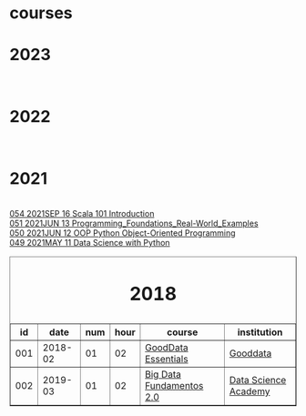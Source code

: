 # courses
<html>

  
  <h1><b>2023</b></h1><br>
  
  <h1><b>2022</b></h1><br>
  
  <h1><b>2021</b></h1><br>
  <a href="https://cognitiveclass.ai/courses/introduction-to-scala">054 2021SEP 16 Scala 101 Introduction</a><br>
  <a href="https://www.linkedin.com/learning/programming-foundations-real-world-examples">051 2021JUN 13 Programming_Foundations_Real-World_Examples</a><br> 
  <a href="https://www.linkedin.com/learning/python-object-oriented-programming">050 2021JUN 12 OOP Python Object-Oriented Programming</a><br>
  <a href="https://www.simplilearn.com/big-data-and-analytics/python-for-data-science-training">049 2021MAY 11 Data Science with Python</a><br>

  <table border="1">
    <caption><h1><b>2018</b></h1></caption>
    <tr>
        <th>id</th>
        <th>date</th>
        <th>num</th>
	<th>hour</th>
	<th>course</th>
	<th>institution</th>
    </tr>
    <tr>
        <td>001</td>
        <td>2018-02</td>
        <td>01</td>
	<td>02</td>
	<td><a href="http://www.academy.fluig.com/certificates/5a7840327c31a4005cc9ef70">GoodData Essentials</a></td>
	<td><a href="https://www.gooddata.com">Gooddata</a></td>
    </tr>
    <tr>
        <td>002</td>
        <td>2019-03</td>
        <td>01</td>
		<td>02</td>
		<td><a href="https://www.datascienceacademy.com.br/course?courseid=big-data-fundamentos">Big Data Fundamentos 2.0</a></td>
		<td><a href="https://www.datascienceacademy.com.br">Data Science Academy</a></td>
    </tr>
</table>
</html>
